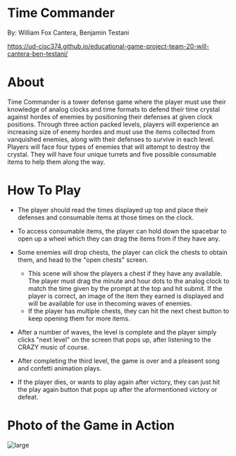 # Time Commander
By: William Fox Cantera, Benjamin Testani

https://ud-cisc374.github.io/educational-game-project-team-20-will-cantera-ben-testani/

# About
Time Commander is a tower defense game where the player must use their knowledge of analog clocks and time formats to defend their time crystal against hordes of enemies by positioning their defenses at given clock positions. Through three action packed levels, players will experience an increasing size of enemy hordes and must use the items collected from vanquished enemies, along with their defenses to survive in each level. Players will face four types of enemies that will attempt to destroy the crystal. They will have four unique turrets and five possible consumable items to help them along the way.

# How To Play
* The player should read the times displayed up top and place their defenses and consumable items at those times on the clock.

* To access consumable items, the player can hold down the spacebar to open up a wheel which they can drag the items from if they have any. 

* Some enemies will drop chests, the player can click the chests to obtain them, and head to the "open chests" screen.
    - This scene will show the players a chest if they have any available. The player must drag the minute and hour dots to the analog clock
      to match the time given by the prompt at the top and hit submit. If the player is correct, an image of the item they earned is displayed and will be available for use in thecoming waves of enemies.
    - If the player has multiple chests, they can hit the next chest button to keep opening them for more items. 

* After a number of waves, the level is complete and the player simply clicks "next level" on the screen that pops up, after listening to the 
CRAZY music of course. 

* After completing the third level, the game is over and a pleasent song and confetti animation plays.

- If the player dies, or wants to play again after victory, they can just hit the play again button that pops up after the aformentioned      victory or defeat. 

# Photo of the Game in Action
![large](https://user-images.githubusercontent.com/47586729/82261099-6e845b00-992c-11ea-8170-2db51d66c929.PNG) 


